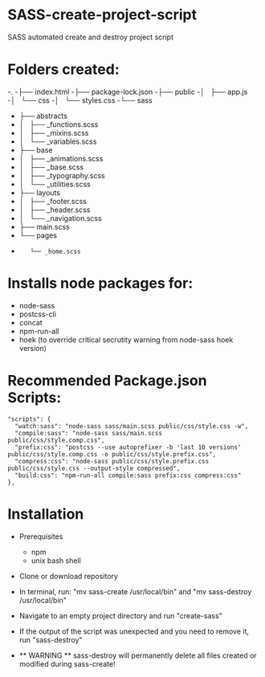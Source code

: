 # SASS-create-project-script
SASS automated create and destroy project script

# Folders created:
-.
-├── index.html
-├── package-lock.json
-├── public
-│   ├── app.js
-│   └── css
-│       └── styles.css
-└── sass
-    ├── abstracts
-    │   ├── _functions.scss
-    │   ├── _mixins.scss
-    │   └── _variables.scss
-    ├── base
-    │   ├── _animations.scss
-    │   ├── _base.scss
-    │   ├── _typography.scss
-    │   └── _utilities.scss
-    ├── layouts
-    │   ├── _footer.scss
-    │   ├── _header.scss
-    │   └── _navigation.scss
-    ├── main.scss
-    └── pages
-        └── _home.scss
        
# Installs node packages for:
- node-sass
- postcss-cli
- concat
- npm-run-all
- hoek (to override critical secrutity warning from node-sass hoek version)

# Recommended Package.json Scripts:
    "scripts": {
      "watch:sass": "node-sass sass/main.scss public/css/style.css -w",
      "compile:sass": "node-sass sass/main.scss public/css/style.comp.css",
      "prefix:css": "postcss --use autoprefixer -b 'last 10 versions' public/css/style.comp.css -o public/css/style.prefix.css",
      "compress:css": "node-sass public/css/style.prefix.css public/css/style.css --output-style compressed",
      "build:css": "npm-run-all compile:sass prefix:css compress:css"
    },

# Installation
- Prerequisites
  - npm
  - unix bash shell
  
- Clone or download repository
- In terminal, run: "mv sass-create /usr/local/bin" and "mv sass-destroy /usr/local/bin"
- Navigate to an empty project directory and run "create-sass"
- If the output of the script was unexpected and you need to remove it, run "sass-destroy"
- ** WARNING ** sass-destroy will permanently delete all files created or modified during sass-create!
